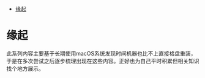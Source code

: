 <!--ts-->
* [缘起](#缘起)

<!-- Created by https://github.com/ekalinin/github-markdown-toc -->
<!-- Added by: runner, at: Sun Jun 12 07:32:57 UTC 2022 -->

<!--te-->
# 缘起

此系列内容主要基于长期使用macOS系统发现时间机器也比不上直接格盘重装，于是在多次尝试之后逐步梳理出现在这些内容。正好也为自己平时积累但相关知识找个地方展示。